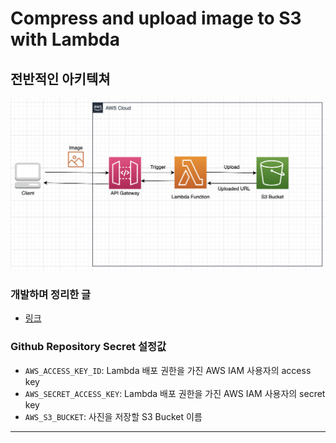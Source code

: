 # Compress and upload image to S3 with Lambda

## 전반적인 아키텍쳐

![picture 1](images/ARCHITECTURE.png)

### 개발하며 정리한 글

- [링크](https://github.com/sang-w0o/Study/blob/master/AWS/Backend/Lambda%EB%A1%9C%20%EC%9D%B4%EB%AF%B8%EC%A7%80%20%EC%95%95%EC%B6%95%20%EA%B5%AC%ED%98%84%ED%95%98%EA%B8%B0.md)

### Github Repository Secret 설정값

- `AWS_ACCESS_KEY_ID`: Lambda 배포 권한을 가진 AWS IAM 사용자의 access key
- `AWS_SECRET_ACCESS_KEY`: Lambda 배포 권한을 가진 AWS IAM 사용자의 secret key
- `AWS_S3_BUCKET`: 사진을 저장할 S3 Bucket 이름

---
